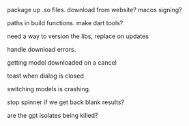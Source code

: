 package up .so files. download from website? macos signing?

paths in build functions. make dart tools?

need a way to version the libs, replace on updates

handle download errors.

getting model downloaded on a cancel

toast when dialog is closed

switching models is crashing.

stop spinner if we get back blank results?

are the gpt isolates being killed?
